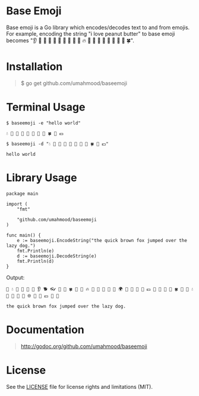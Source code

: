 # Base Emoji

Base emoji is a Go library which encodes/decodes text to and from emojis. For example, encoding the string "i love peanut butter" to base emoji becomes "👂 🔋 👊 🔦 🎲 🐬 🔋 💾 🐬 🌳 🔥 🐸 🍟 🔋 💫 🐸 🍟 🍟 🐬 🍀".

# Installation

> $ go get github.com/umahmood/baseemoji

# Terminal Usage
```
$ baseemoji -e "hello world"

💧 🐬 👊 👊 🔦 🔋 💎 🔦 🍀 👊 💵

$ baseemoji -d "💧 🐬 👊 👊 🔦 🔋 💎 🔦 🍀 👊 💵"

hello world
```

# Library Usage
```
package main

import (
    "fmt"
    
    "github.com/umahmood/baseemoji
)

func main() {
    e := baseemoji.EncodeString("the quick brown fox jumped over the lazy dog.")
    fmt.Println(e)
    d := baseemoji.DecodeString(e)
    fmt.Println(d)  
}
```
Output:
```
🍟 💧 🐬 🔋 🏈 🐸 👂 🐕 👓 🔋 💫 🍀 🔦 💎 🔥 🔋 🍩 🔦 👻 🔋 🌍 🐸 👣 💾 🐬 💵 🔋 🔦 🎲 🐬 🍀 🔋 🍟 💧 🐬 🔋 👊 🌳 🌐 🎁 🔋 💵 🔦 🚪

the quick brown fox jumped over the lazy dog.
```

# Documentation

> http://godoc.org/github.com/umahmood/baseemoji

# License

See the [LICENSE](LICENSE.md) file for license rights and limitations (MIT).
